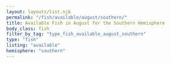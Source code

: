 ```yaml
---
layout: layouts/list.njk
permalink: "/fish/available/august/southern/"
title: Available Fish in August for the Southern Hemisphere
body_class: fish
filter_by_tag: "type_fish_available_august_southern"
type: "fish"
listing: "available"
hemisphere: "southern"
---
```

